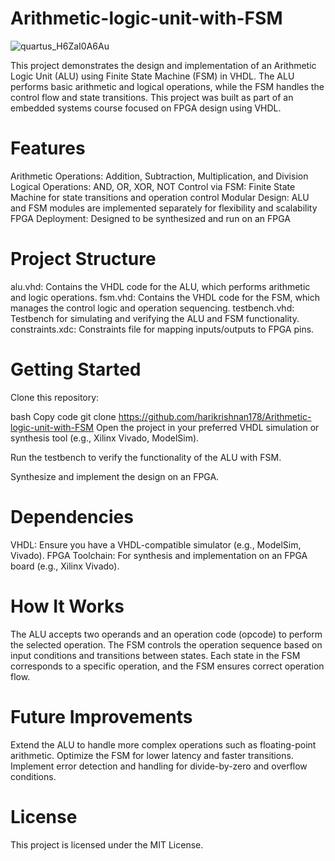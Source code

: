 # Arithmetic-logic-unit-with-FSM
![quartus_H6ZaI0A6Au](https://github.com/user-attachments/assets/c5bb9ed7-f6af-48d6-93f6-2cae8f73d1d1)

This project demonstrates the design and implementation of an Arithmetic Logic Unit (ALU) using Finite State Machine (FSM) in VHDL. The ALU performs basic arithmetic and logical operations, while the FSM handles the control flow and state transitions. This project was built as part of an embedded systems course focused on FPGA design using VHDL.
# Features
Arithmetic Operations: Addition, Subtraction, Multiplication, and Division
Logical Operations: AND, OR, XOR, NOT
Control via FSM: Finite State Machine for state transitions and operation control
Modular Design: ALU and FSM modules are implemented separately for flexibility and scalability
FPGA Deployment: Designed to be synthesized and run on an FPGA
# Project Structure
alu.vhd: Contains the VHDL code for the ALU, which performs arithmetic and logic operations.
fsm.vhd: Contains the VHDL code for the FSM, which manages the control logic and operation sequencing.
testbench.vhd: Testbench for simulating and verifying the ALU and FSM functionality.
constraints.xdc: Constraints file for mapping inputs/outputs to FPGA pins.
# Getting Started
Clone this repository:

bash
Copy code
git clone https://github.com/harikrishnan178/Arithmetic-logic-unit-with-FSM
Open the project in your preferred VHDL simulation or synthesis tool (e.g., Xilinx Vivado, ModelSim).

Run the testbench to verify the functionality of the ALU with FSM.

Synthesize and implement the design on an FPGA.

# Dependencies
VHDL: Ensure you have a VHDL-compatible simulator (e.g., ModelSim, Vivado).
FPGA Toolchain: For synthesis and implementation on an FPGA board (e.g., Xilinx Vivado).
# How It Works
The ALU accepts two operands and an operation code (opcode) to perform the selected operation.
The FSM controls the operation sequence based on input conditions and transitions between states.
Each state in the FSM corresponds to a specific operation, and the FSM ensures correct operation flow.
# Future Improvements
Extend the ALU to handle more complex operations such as floating-point arithmetic.
Optimize the FSM for lower latency and faster transitions.
Implement error detection and handling for divide-by-zero and overflow conditions.
# License
This project is licensed under the MIT License.

